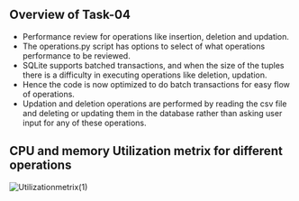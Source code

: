 ## Overview of Task-04
- Performance review for operations like insertion, deletion and updation.
- The operations.py script has options to select of what operations performance to be reviewed.
- SQLite supports batched transactions, and when the size of the tuples there is a difficulty in executing operations like deletion, updation.
- Hence the code is now optimized to do batch transactions for easy flow of operations.
- Updation and deletion operations are performed by reading the csv file and deleting or updating them in the database rather than asking user input for any of these operations.

## CPU and memory Utilization metrix for different operations
![Utilizationmetrix(1)](https://github.com/MonikaK2409/SQLite/assets/142796975/52cb4325-9de7-489b-893e-4ae630c80a6f)




